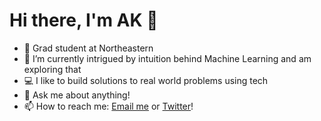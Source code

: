 # Hi there, I'm AK 👋

- 📖 Grad student at Northeastern
- 🌱 I’m currently intrigued by intuition behind Machine Learning and am exploring that
- 💻 I like to build solutions to real world problems using tech
- 💬 Ask me about anything!
- 📫 How to reach me: [Email me](akshathkamathwork@gmail.com) or [Twitter](https://x.com/AkshathKWork)!

<!--
**AkshathKamath/AkshathKamath** is a ✨ _special_ ✨ repository because its `README.md` (this file) appears on your GitHub profile.

Here are some ideas to get you started:

- 🔭 I’m currently working on ...
- 🌱 I’m currently learning ...
- 👯 I’m looking to collaborate on ...
- 🤔 I’m looking for help with ...
- 💬 Ask me about ...
- 📫 How to reach me: ...
- 😄 Pronouns: ...
- ⚡ Fun fact: ...
-->
